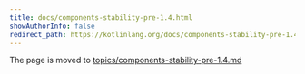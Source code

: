 ```yaml
---
title: docs/components-stability-pre-1.4.html
showAuthorInfo: false
redirect_path: https://kotlinlang.org/docs/components-stability-pre-1.4.html
---
```


The page is moved to [topics/components-stability-pre-1.4.md](docs/topics/components-stability-pre-1.4.md)
